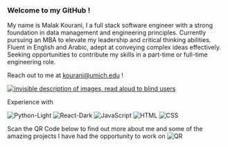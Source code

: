 ### Welcome to my GitHub !

My name is Malak Kourani, I a full stack software engineer with a strong foundation in data management and engineering principles. Currently pursuing an MBA to elevate my leadership and critical thinking abilities. Fluent in English and Arabic, adept at conveying complex ideas effectively. Seeking opportunities to contribute my skills in a part-time or full-time engineering role.

Reach out to me at kourani@umich.edu !

[![invisible description of images, read aloud to blind users
](https://encrypted-tbn0.gstatic.com/images?q=tbn:ANd9GcT8tOrs3vTGPNgx_tpb8daohHzWBCLvV7rB2i1gzWM&usqp=CAE&s
)
](https://www.linkedin.com/in/malakkourani/)

Experience with 

![Python-Light](https://github.com/Kourani/kourani/assets/111401250/530e8972-2a41-4227-ac68-026fd300794c?width=300&height=200)
![React-Dark](https://github.com/Kourani/kourani/assets/111401250/b25a0c9f-f53b-4de7-b6a2-6f19bc97eaec?width=300&height=200)
![JavaScript](https://github.com/Kourani/kourani/assets/111401250/c268abb0-491a-4372-9ad0-e2d40244900c?width=300&height=200)
![HTML](https://github.com/Kourani/kourani/assets/111401250/a07e9d85-390b-4cd4-a83e-2d0c8ba2f846?width=300&height=200)
![CSS](https://github.com/Kourani/kourani/assets/111401250/70eb4027-3dd2-4ddc-ae14-8ac47299202d?width=300&height=200)


Scan the QR Code below to find out more about me and some of the amazing projects I have had the opportunity to work on 
![QR](https://github.com/Kourani/kourani/assets/111401250/bfea275d-b96d-4741-a46d-91a22f8d585e)

<!--
**Kourani/kourani** is a ✨ _special_ ✨ repository because its `README.md` (this file) appears on your GitHub profile.

Here are some ideas to get you started:

- 🔭 I’m currently working on ...
- 🌱 I’m currently learning ...
- 👯 I’m looking to collaborate on ...
- 🤔 I’m looking for help with ...
- 💬 Ask me about ...
- 📫 How to reach me: ...
- 😄 Pronouns: ...
- ⚡ Fun fact: ...
-->
